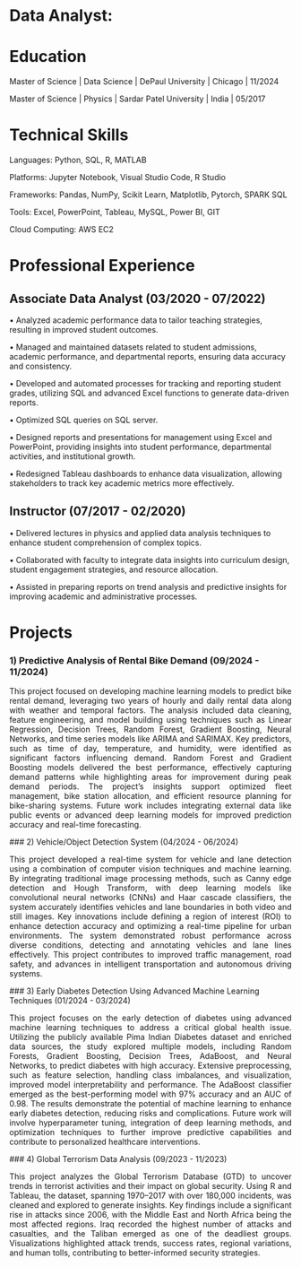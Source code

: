 # Data Analyst:

# Education
<p align="justify">
Master of Science | Data Science | DePaul University | Chicago | 11/2024 
</p>
Master of Science | Physics | Sardar Patel University | India | 05/2017

# Technical Skills

Languages: Python, SQL, R, MATLAB

Platforms: Jupyter Notebook, Visual Studio Code, R Studio

Frameworks: Pandas, NumPy, Scikit Learn, Matplotlib, Pytorch, SPARK SQL 

Tools: Excel, PowerPoint, Tableau, MySQL, Power BI, GIT

Cloud Computing: AWS EC2

# Professional Experience

## Associate Data Analyst (03/2020 - 07/2022)
  • Analyzed academic performance data to tailor teaching strategies, resulting in improved student outcomes.

  • Managed and maintained datasets related to student admissions, academic performance, and departmental reports, ensuring data accuracy and consistency.

  • Developed and automated processes for tracking and reporting student grades, utilizing SQL and advanced Excel functions to generate data-driven reports.
  
  • Optimized SQL queries on SQL server.
  
  • Designed reports and presentations for management using Excel and PowerPoint, providing insights into student performance, departmental activities, and institutional growth.
  
  • Redesigned Tableau dashboards to enhance data visualization, allowing stakeholders to track key academic metrics more effectively.

## Instructor (07/2017 - 02/2020)

• Delivered lectures in physics and applied data analysis techniques to enhance student comprehension of complex topics.

• Collaborated with faculty to integrate data insights into curriculum design, student engagement strategies, and resource allocation.

• Assisted in preparing reports on trend analysis and predictive insights for improving academic and administrative processes.

# Projects

### 1) Predictive Analysis of Rental Bike Demand (09/2024 - 11/2024)
<p align="justify">
This project focused on developing machine learning models to predict bike rental demand, leveraging two years of hourly and daily rental data along with weather and temporal factors. The analysis included data cleaning, feature engineering, and model building using techniques such as Linear Regression, Decision Trees, Random Forest, Gradient Boosting, Neural Networks, and time series models like ARIMA and SARIMAX. Key predictors, such as time of day, temperature, and humidity, were identified as significant factors influencing demand. Random Forest and Gradient Boosting models delivered the best performance, effectively capturing demand patterns while highlighting areas for improvement during peak demand periods. The project’s insights support optimized fleet management, bike station allocation, and efficient resource planning for bike-sharing systems. Future work includes integrating external data like public events or advanced deep learning models for improved prediction accuracy and real-time forecasting.
</p>
### 2) Vehicle/Object Detection System (04/2024 - 06/2024)
<p align="justify">
This project developed a real-time system for vehicle and lane detection using a combination of computer vision techniques and machine learning. By integrating traditional image processing methods, such as Canny edge detection and Hough Transform, with deep learning models like convolutional neural networks (CNNs) and Haar cascade classifiers, the system accurately identifies vehicles and lane boundaries in both video and still images. Key innovations include defining a region of interest (ROI) to enhance detection accuracy and optimizing a real-time pipeline for urban environments. The system demonstrated robust performance across diverse conditions, detecting and annotating vehicles and lane lines effectively. This project contributes to improved traffic management, road safety, and advances in intelligent transportation and autonomous driving systems.
</p>
### 3) Early Diabetes Detection Using Advanced Machine Learning Techniques (01/2024 - 03/2024)
<p align="justify">
This project focuses on the early detection of diabetes using advanced machine learning techniques to address a critical global health issue. Utilizing the publicly available Pima Indian Diabetes dataset and enriched data sources, the study explored multiple models, including Random Forests, Gradient Boosting, Decision Trees, AdaBoost, and Neural Networks, to predict diabetes with high accuracy. Extensive preprocessing, such as feature selection, handling class imbalances, and visualization, improved model interpretability and performance. The AdaBoost classifier emerged as the best-performing model with 97% accuracy and an AUC of 0.98. The results demonstrate the potential of machine learning to enhance early diabetes detection, reducing risks and complications. Future work will involve hyperparameter tuning, integration of deep learning methods, and optimization techniques to further improve predictive capabilities and contribute to personalized healthcare interventions.
</p>
### 4) Global Terrorism Data Analysis (09/2023 - 11/2023)
<p align="justify">
This project analyzes the Global Terrorism Database (GTD) to uncover trends in terrorist activities and their impact on global security. Using R and Tableau, the dataset, spanning 1970–2017 with over 180,000 incidents, was cleaned and explored to generate insights. Key findings include a significant rise in attacks since 2006, with the Middle East and North Africa being the most affected regions. Iraq recorded the highest number of attacks and casualties, and the Taliban emerged as one of the deadliest groups. Visualizations highlighted attack trends, success rates, regional variations, and human tolls, contributing to better-informed security strategies.
</p>
